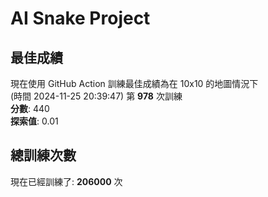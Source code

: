 
# AI Snake Project

## **最佳成績**
現在使用 GitHub Action 訓練最佳成績為在 10x10 的地圖情況下  
(時間 2024-11-25 20:39:47) 第 **978** 次訓練  
**分數**: 440  
**探索值**: 0.01

## 總訓練次數
現在已經訓練了: **206000** 次
